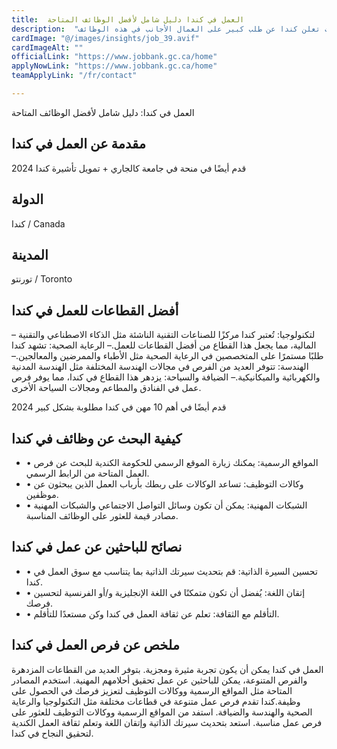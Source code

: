 ```yaml
---
title:  العمل في كندا دليل شامل لأفضل الوظائف المتاحة 
description:  "فرصة ذهبية من الحكومة الكندية للسفر إلى كندا وراتب شهري كبير حيث تعلن كندا عن طلب كبير على العمال الأجانب في هذه الوظائف" 
cardImage: "@/images/insights/job_39.avif" 
cardImageAlt: "" 
officialLink: "https://www.jobbank.gc.ca/home" 
applyNowLink: "https://www.jobbank.gc.ca/home" 
teamApplyLink: "/fr/contact"

---
```


العمل في كندا: دليل شامل لأفضل الوظائف المتاحة

## مقدمة عن العمل في كندا

قدم أيضًا في منحة في جامعة كالجاري + تمويل تأشيرة كندا 2024

## الدولة

كندا / Canada

## المدينة

تورنتو / Toronto

## أفضل القطاعات للعمل في كندا

– لتكنولوجيا: تُعتبر كندا مركزًا للصناعات التقنية الناشئة مثل الذكاء الاصطناعي والتقنية المالية، مما يجعل هذا القطاع من أفضل القطاعات للعمل.– الرعاية الصحية: تشهد كندا طلبًا مستمرًا على المتخصصين في الرعاية الصحية مثل الأطباء والممرضين والمعالجين.– الهندسة: تتوفر العديد من الفرص في مجالات الهندسة المختلفة مثل الهندسة المدنية والكهربائية والميكانيكية.– الضيافة والسياحة: يزدهر هذا القطاع في كندا، مما يوفر فرص عمل في الفنادق والمطاعم ومجالات السياحة الأخرى.

قدم أيضًا في أهم 10 مهن في كندا مطلوبة بشكل كبير 2024

## كيفية البحث عن وظائف في كندا

- • المواقع الرسمية: يمكنك زيارة الموقع الرسمي للحكومة الكندية للبحث عن فرص العمل المتاحة من الرابط الرسمي.
- • وكالات التوظيف: تساعد الوكالات على ربطك بأرباب العمل الذين يبحثون عن موظفين.
- • الشبكات المهنية: يمكن أن تكون وسائل التواصل الاجتماعي والشبكات المهنية مصادر قيمة للعثور على الوظائف المناسبة.

## نصائح للباحثين عن عمل في كندا

- • تحسين السيرة الذاتية: قم بتحديث سيرتك الذاتية بما يتناسب مع سوق العمل في كندا.
- • إتقان اللغة: يُفضل أن تكون متمكنًا في اللغة الإنجليزية و/أو الفرنسية لتحسين فرصك.
- • التأقلم مع الثقافة: تعلم عن ثقافة العمل في كندا وكن مستعدًا للتأقلم.

## ملخص عن فرص العمل في كندا

العمل في كندا يمكن أن يكون تجربة مثيرة ومجزية. بتوفر العديد من القطاعات المزدهرة والفرص المتنوعة، يمكن للباحثين عن عمل تحقيق أحلامهم المهنية. استخدم المصادر المتاحة مثل المواقع الرسمية ووكالات التوظيف لتعزيز فرصك في الحصول على وظيفة.كندا تقدم فرص عمل متنوعة في قطاعات مختلفة مثل التكنولوجيا والرعاية الصحية والهندسة والضيافة. استفد من المواقع الرسمية ووكالات التوظيف للعثور على فرص عمل مناسبة. استعد بتحديث سيرتك الذاتية وإتقان اللغة وتعلم ثقافة العمل الكندية لتحقيق النجاح في كندا.

